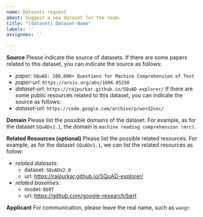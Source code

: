 ```yaml
---
name: Datasets request
about: Suggest a new dataset for the team.
title: "[dataset] Dataset-Name"
labels: ''
assignees: ''

---
```


**Source**
Please indicate the source of datasets.
If there are some papers related to this dataset, you can indicate the source as follows:
 - *paper*: `SQuAD: 100,000+ Questions for Machine Comprehension of Text`
 - *paper-url*: `https://arxiv.org/abs/1606.05250`
 - *dataset-url*: `https://rajpurkar.github.io/SQuAD-explorer/`
If there are some public resources related to this dataset, you can indicate the source as follows:
 - *dataset-url*: `https://code.google.com/archive/p/word2vec/`

**Domain**
Please list the possible domains of the dataset. For example, as for the dataset `SQuADv1.1`, the domain is `machine reading comprehension (mrc)`.

**Related Resources (optional)**
Please list the possible related resources. For example, as for the dataset `SQuADv1.1`, we can list the related resources as follow:
- *related datasets*:
   - dataset: `SQuADv2.0`
   - url: https://rajpurkar.github.io/SQuAD-explorer/
- *related baselines*: 
   - model: `BERT`
   - url: https://github.com/google-research/bert

**Applicant**
For communication, please leave the real name, such as `wangr`.
